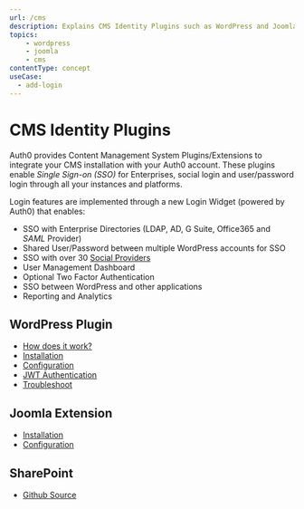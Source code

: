 ```yaml
---
url: /cms
description: Explains CMS Identity Plugins such as WordPress and Joomla.
topics:
    - wordpress
    - joomla
    - cms
contentType: concept
useCase:
  - add-login
---
```


# CMS Identity Plugins

Auth0 provides Content Management System Plugins/Extensions to integrate your CMS installation with your Auth0 account. These plugins enable <dfn data-key="single-sign-on">Single Sign-on (SSO)</dfn> for Enterprises, social login and user/password login through all your instances and platforms.

Login features are implemented through a new Login Widget (powered by Auth0) that enables:

- SSO with Enterprise Directories (LDAP, AD, G Suite, Office365 and <dfn data-key="security-assertion-markup-language">SAML</dfn> Provider)
- Shared User/Password between multiple WordPress accounts for SSO
- SSO with over 30 [Social Providers](/identityproviders)
- User Management Dashboard
- Optional Two Factor Authentication
- SSO between WordPress and other applications
- Reporting and Analytics


## WordPress Plugin

- [How does it work?](/cms/wordpress/how-does-it-work)
- [Installation](/cms/wordpress/installation)
- [Configuration](/cms/wordpress/configuration)
- [JWT Authentication](/cms/wordpress/jwt-authentication)
- [Troubleshoot](/cms/wordpress/troubleshoot)

## Joomla Extension

- [Installation](/cms/joomla/installation)
- [Configuration](/cms/joomla/configuration)

## SharePoint

- [Github Source](https://github.com/auth0/auth0-sharepoint)
